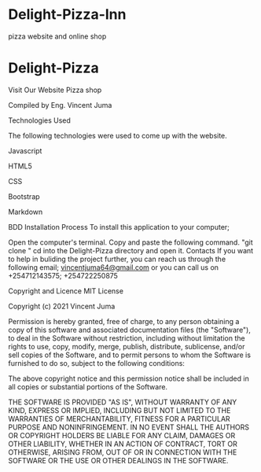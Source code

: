 # Delight-Pizza-Inn
pizza website and online shop
# Delight-Pizza

Visit  Our Website
Pizza shop

Compiled by Eng. Vincent Juma

Technologies Used

The following technologies were used to come up with the website.

Javascript

HTML5

CSS

Bootstrap

Markdown

BDD
Installation Process
To install this application to your computer;

Open the computer's terminal.
Copy and paste the following command. "git clone  "
cd into the Delight-Pizza directory and open it.
Contacts
If you want to help in buliding the project further, you can reach us through the following email; vincentjuma64@gmail.com or you can call us on +254712143575; +254722250875

Copyright and Licence
MIT License

Copyright (c) 2021 Vincent Juma

Permission is hereby granted, free of charge, to any person obtaining a copy of this software and associated documentation files (the "Software"), to deal in the Software without restriction, including without limitation the rights to use, copy, modify, merge, publish, distribute, sublicense, and/or sell copies of the Software, and to permit persons to whom the Software is furnished to do so, subject to the following conditions:

The above copyright notice and this permission notice shall be included in all copies or substantial portions of the Software.

THE SOFTWARE IS PROVIDED "AS IS", WITHOUT WARRANTY OF ANY KIND, EXPRESS OR IMPLIED, INCLUDING BUT NOT LIMITED TO THE WARRANTIES OF MERCHANTABILITY, FITNESS FOR A PARTICULAR PURPOSE AND NONINFRINGEMENT. IN NO EVENT SHALL THE AUTHORS OR COPYRIGHT HOLDERS BE LIABLE FOR ANY CLAIM, DAMAGES OR OTHER LIABILITY, WHETHER IN AN ACTION OF CONTRACT, TORT OR OTHERWISE, ARISING FROM, OUT OF OR IN CONNECTION WITH THE SOFTWARE OR THE USE OR OTHER DEALINGS IN THE SOFTWARE.
